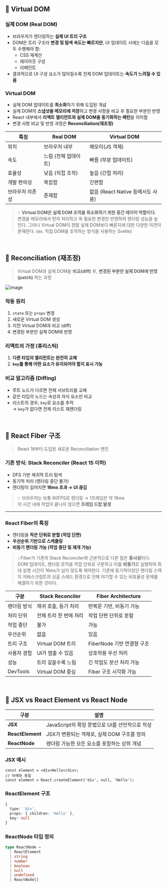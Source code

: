 ## 📌 Virtual DOM

### 실제 DOM (Real DOM)

- 브라우저가 렌더링하는 **실제 UI 트리 구조**
- DOM은 트리 구조라 **변경 및 탐색 속도는 빠르지만**, UI 업데이트 시에는 다음을 모두 수행해야 함:
  - CSS 재계산
  - 레이아웃 구성
  - 리페인트
- 결과적으로 UI 구성 요소가 많아질수록 전체 DOM 업데이트는 **속도가 느려질 수 있음**

### Virtual DOM

- 실제 DOM 업데이트를 **최소화**하기 위해 도입된 개념
- 실제 DOM의 **스냅샷을 메모리에 저장**하고 변경 사항을 비교 후 필요한 부분만 반영
- React 내부에서 **리액트 엘리먼트와 실제 DOM을 동기화하는 패턴**을 의미함
- 변경 사항 비교 및 반영 과정은 **Reconciliation(재조정)**

| 특징 | Real DOM | Virtual DOM |
|------|----------|--------------|
| 위치 | 브라우저 내부 | 메모리(JS 객체) |
| 속도 | 느림 (전체 업데이트) | 빠름 (부분 업데이트) |
| 효율성 | 낮음 (직접 조작) | 높음 (간접 처리) |
| 개발 편의성 | 복잡함 | 간편함 |
| 브라우저 의존성 | 존재함 | 없음 (React Native 등에서도 사용) |

> 💡 **Virtual DOM은 실제 DOM 조작을 최소화하기 위한 중간 레이어 역할이다.**  
> 변경을 메모리에서 먼저 처리하고 꼭 필요한 변경만 반영하여 렌더링 성능을 높인다.
> 그러나 Virtual DOM이 정말 실제 DOM보다 빠른지에 대한 다양한 의견이 존재한다. (ex. 직접 DOM을 조작하는 방식을 사용하는 Svelte)

<br/>

## 📌 Reconciliation (재조정)

> Virtual DOM과 실제 DOM을 **비교(diff)** 후, **변경된 부분만 실제 DOM에 반영(patch)** 하는 과정


![image](https://github.com/user-attachments/assets/7dda92d7-a71d-4aec-b53e-9c21f5e6f55d)

### 작동 원리

1. `state` 또는 `props` 변경
2. 새로운 Virtual DOM 생성
3. 이전 Virtual DOM과 비교 (diff)
4. 변경된 부분만 실제 DOM에 반영

### 리액트의 가정 (휴리스틱)

1. **다른 타입의 엘리먼트는 완전히 교체**
2. **`key`를 통해 어떤 요소가 유지되어야 할지 표시 가능**

### 비교 알고리즘 (Diffing)

- 루트 노드가 다르면 전체 서브트리를 교체
- 같은 타입의 노드는 속성과 자식 요소만 비교
- 리스트의 경우, `key`로 요소를 추적  
  → `key`가 없다면 전체 리스트 재렌더링

<br/>

## 📌 React Fiber 구조

> React 16부터 도입된 새로운 Reconciliation 엔진

### 기존 방식: Stack Reconciler (React 15 이하)

- DFS 기반 재귀적 트리 탐색
- 동기적 처리 (렌더링 중단 불가)
- 렌더링이 길어지면 **16ms 초과 → UI 끊김**

> 💡 브라우저는 보통 60FPS로 렌더링 → 1프레임은 약 16ms  
> 이 시간 내에 작업이 끝나지 않으면 **프레임 드랍 발생**

---

### React Fiber의 특징

- 렌더링을 **작은 단위로 분할 (작업 단편)**
- **우선순위 기반으로 스케줄링**
- **비동기 렌더링 가능 (작업 중단 및 재개 가능)**

> 💡Fiber가 기존의 Stack Reconciler와 근본적으로 다른 점은 **동시성**이다.  
> DOM 업데이트, 렌더링 로직을 작업 단위로 구분하고 이를 **비동기**로 실행하여 최대 실행 시간이 16ms가 넘지 않도록 제어한다. 
> 기존에 동기적이었던 렌더링 스택이 자바스크립트의 싱글 스레드 환경으로 인해 야기할 수 있는 비효율성 문제를 해결하기 위한 것이다.

| 구분 | Stack Reconciler | Fiber Architecture |
|------|------------------|---------------------|
| 렌더링 방식 | 재귀 호출, 동기 처리 | 반복문 기반, 비동기 가능 |
| 처리 단위 | 전체 트리 한 번에 처리 | 작업 단편 단위로 분할 |
| 작업 중단 | 불가 | 가능 |
| 우선순위 | 없음 | 있음 |
| 트리 구조 | Virtual DOM 트리 | FiberNode 기반 연결형 구조 |
| 사용자 경험 | UI가 멈출 수 있음 | 상호작용 우선 처리 |
| 성능 | 트리 깊을수록 느림 | 긴 작업도 분산 처리 가능 |
| DevTools | Virtual DOM 중심 | Fiber 구조 시각화 가능 |

<br/>

## 📌 JSX vs React Element vs React Node

| 구분 | 설명 |
|------|------|
| **JSX** | JavaScript의 확장 문법으로 UI를 선언적으로 작성 |
| **ReactElement** | JSX가 변환되는 객체로, 실제 DOM 구조를 정의 |
| **ReactNode** | 렌더링 가능한 모든 요소를 포함하는 상위 개념 |

### JSX 예시

```tsx
const element = <div>Hello</div>;
// 아래와 동일
const element = React.createElement('div', null, 'Hello');
```

### ReactElement 구조

```ts
{
  type: 'div',
  props: { children: 'Hello' },
  key: null
}
```

### ReactNode 타입 정의

```ts
type ReactNode =
  | ReactElement
  | string
  | number
  | boolean
  | null
  | undefined
  | ReactNode[]
```

